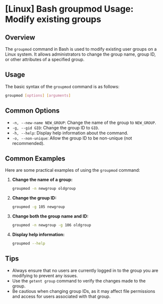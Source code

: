 # [Linux] Bash groupmod Usage: Modify existing groups

## Overview
The `groupmod` command in Bash is used to modify existing user groups on a Linux system. It allows administrators to change the group name, group ID, or other attributes of a specified group.

## Usage
The basic syntax of the `groupmod` command is as follows:

```bash
groupmod [options] [arguments]
```

## Common Options
- `-n, --new-name NEW_GROUP`: Change the name of the group to `NEW_GROUP`.
- `-g, --gid GID`: Change the group ID to `GID`.
- `-h, --help`: Display help information about the command.
- `-o, --non-unique`: Allow the group ID to be non-unique (not recommended).

## Common Examples
Here are some practical examples of using the `groupmod` command:

1. **Change the name of a group:**
   ```bash
   groupmod -n newgroup oldgroup
   ```

2. **Change the group ID:**
   ```bash
   groupmod -g 105 newgroup
   ```

3. **Change both the group name and ID:**
   ```bash
   groupmod -n newgroup -g 106 oldgroup
   ```

4. **Display help information:**
   ```bash
   groupmod --help
   ```

## Tips
- Always ensure that no users are currently logged in to the group you are modifying to prevent any issues.
- Use the `getent group` command to verify the changes made to the group.
- Be cautious when changing group IDs, as it may affect file permissions and access for users associated with that group.